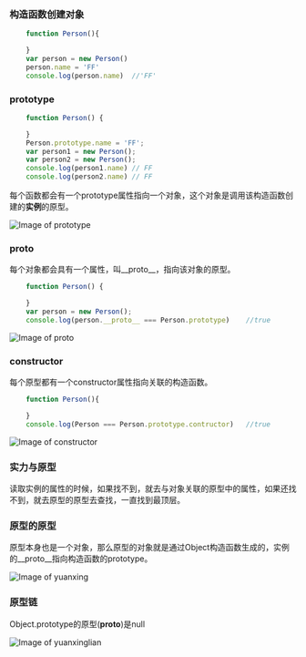 ### 构造函数创建对象

```javascript
    function Person(){

    }
    var person = new Person()
    person.name = 'FF'
    console.log(person.name)  //'FF'
```

### prototype

```javascript
    function Person() {

    }
    Person.prototype.name = 'FF';
    var person1 = new Person();
    var person2 = new Person();
    console.log(person1.name) // FF
    console.log(person2.name) // FF
```

每个函数都会有一个prototype属性指向一个对象，这个对象是调用该构造函数创建的**实例**的原型。

![Image of prototype](https://github.com/mqyqingfeng/Blog/raw/master/Images/prototype1.png)

### __proto__

每个对象都会具有一个属性，叫__proto__，指向该对象的原型。

```javascript
    function Person() {

    }
    var person = new Person();
    console.log(person.__proto__ === Person.prototype)    //true
```

![Image of __proto__](https://github.com/mqyqingfeng/Blog/raw/master/Images/prototype2.png)

### constructor

每个原型都有一个constructor属性指向关联的构造函数。

```javascript
    function Person(){

    }
    console.log(Person === Person.prototype.contructor)   //true
```
![Image of constructor](https://github.com/mqyqingfeng/Blog/raw/master/Images/prototype3.png)

### 实力与原型

读取实例的属性的时候，如果找不到，就去与对象关联的原型中的属性，如果还找不到，就去原型的原型去查找，一直找到最顶层。

### 原型的原型

原型本身也是一个对象，那么原型的对象就是通过Object构造函数生成的，实例的__proto__指向构造函数的prototype。

![Image of yuanxing](https://github.com/mqyqingfeng/Blog/raw/master/Images/prototype4.png)

### 原型链

Object.prototype的原型(__proto__)是null

![Image of yuanxinglian](https://github.com/mqyqingfeng/Blog/raw/master/Images/prototype5.png)